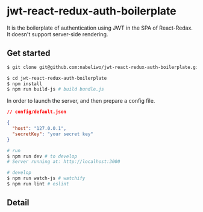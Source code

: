 # jwt-react-redux-auth-boilerplate

It is the boilerplate of authentication using JWT in the SPA of React-Redax.
It doesn't support server-side rendering.

## Get started

```bash
$ git clone git@github.com:nabeliwo/jwt-react-redux-auth-boilerplate.git

$ cd jwt-react-redux-auth-boilerplate
$ npm install
$ npm run build-js # build bundle.js
```

In order to launch the server, and then prepare a config file.

```json
// config/default.json

{
  "host": "127.0.0.1",
  "secretKey": "your secret key"
}
```

```bash
# run
$ npm run dev # to develop
# Server running at: http://localhost:3000

# develop
$ npm run watch-js # watchify
$ npm run lint # eslint
```

## Detail
